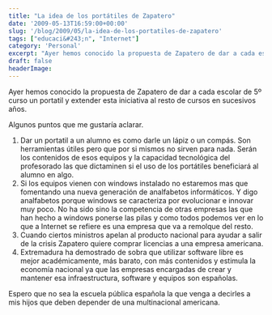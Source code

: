 ```yaml
---
title: "La idea de los portátiles de Zapatero"
date: '2009-05-13T16:59:00+00:00'
slug: '/blog/2009/05/la-idea-de-los-portatiles-de-zapatero'
tags: ["educaci&#243;n", "Internet"]
category: 'Personal'
excerpt: "Ayer hemos conocido la propuesta de Zapatero de dar a cada escolar de 5º curso un portatil y extender esta iniciativa al resto de cursos en sucesivos años.Algunos puntos que me gustaría aclarar.1. ..."
draft: false
headerImage: 
---
```

Ayer hemos conocido la propuesta de Zapatero de dar a cada escolar de 5º curso un portatil y extender esta iniciativa al resto de cursos en sucesivos años.

Algunos puntos que me gustaría aclarar.

1. Dar un portatil a un alumno es como darle un lápiz o un compás. Son herramientas útiles pero que por si mismos no sirven para nada. Serán los contenidos de esos equipos y la capacidad tecnológica del profesorado las que dictaminen si el uso de los portátiles beneficiará al alumno en algo.
2. Si los equipos vienen con windows instalado no estaremos mas que fomentando una nueva generación de analfabetos informáticos. Y digo analfabetos porque windows se caracteriza por evolucionar e innovar muy poco. No ha sido sino la competencia de otras empresas las que han hecho a windows ponerse las pilas y como todos podemos ver en lo que a Internet se refiere es una empresa que va a remolque del resto.
3. Cuando ciertos ministros apelan al producto nacional para ayudar a salir de la crisis Zapatero quiere comprar licencias a una empresa americana.
4. Extremadura ha demostrado de sobra que utilizar software libre es mejor académicamente, más barato, con más contenidos y estimula la economía nacional ya que las empresas encargadas de crear y mantener esa infraestructura, software y equipos son españolas.

Espero que no sea la escuela pública española la que venga a decirles a mis hijos que deben depender de una multinacional americana.

